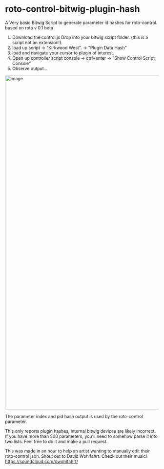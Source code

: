 # roto-control-bitwig-plugin-hash
A Very basic Bitwig Script to generate parameter id hashes for roto-control. based on roto v 0.1 beta

1. Download the control.js Drop into your bitwig script folder. (this is a script not an extension!).
2. load up script -> "Kirkwood West". -> "Plugin Data Hash"
3. load and navigate your cursor to plugin of interest.
4. Open up controller script console -> ctrl+enter -> "Show Control Script Console"
5. Observe output...

<img width="1092" alt="image" src="https://github.com/user-attachments/assets/9fa87b2a-50f2-4337-85f4-e1192957619f" />


The parameter index and pid hash output is used by the roto-control parameter.

This only reports plugin hashes, internal bitwig devices are likely incorrect. If you have more than 500 parameters, you'll need to somehow parse it into two lists. Feel free to do it and make a pull request.

This was made in an hour to help an artist wanting to manually edit their roto-control json. 
Shout out to David Wohlfahrt. Check out their music! https://soundcloud.com/dwohlfahrt/
